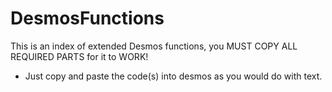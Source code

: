 # DesmosFunctions
This is an index of extended Desmos functions, you MUST COPY ALL REQUIRED PARTS for it to WORK!
* Just copy and paste the code(s) into desmos as you would do with text.
